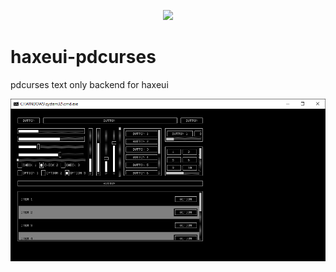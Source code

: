 <p align="center">
  <img src="http://haxeui.org/db/haxeui2-warning.png"/>
</p>

# haxeui-pdcurses
pdcurses text only backend for haxeui

<p align="center">
	<img src="https://github.com/haxeui/haxeui-pdcurses/raw/master/screen.png" />
</p>
